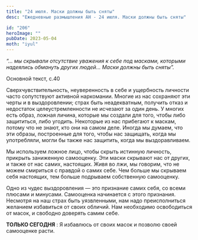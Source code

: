 ```yaml
---
title: "24 июля. Маски должны быть сняты"
desc: "Ежедневные размышления АН - 24 июля. Маски должны быть сняты"

id: "206"
heroImage: ""
pubDate: 2023-05-04
moth: "iyul"
---
```


_“… мы скрывали отсутствие уважения к себе под масками, которыми надеялись
обмануть других людей… Маски должны быть сняты”._

Основной текст, с.40

Сверхчувствительность, неуверенность в себе и ущербность личности часто
сопутствуют активной наркомании. Многие из нас сохраняют эти черты и в
выздоровлении; страх быть неадекватным, получить отказ и недостаток
целеустремленности не исчезают за один день. У многих есть образ, ложная
личина, которые мы создали для того, чтобы либо защититься, либо угодить.
Некоторые из нас прибегают к маскам, потому что не знают, кто они на самом
деле. Иногда мы думаем, что эти образы, построенные для того, чтобы нас
защищать, когда мы употребляли, могли бы также нас защитить, когда мы
выздоравливаем.

Мы используем ложное лицо, чтобы скрыть истинную личность, прикрыть заниженную
самооценку. Эти маски скрывают нас от других, и также от нас самих, настоящих.
Живя во лжи, мы говорим, что не можем смириться с правдой о самих себе. Чем
больше мы скрываем себя настоящих, тем больше подрываем собственную
самооценку.

Одно из чудес выздоровления — это признание самих себя, со всеми плюсами и
минусами. Самооценка начинается с этого признания. Несмотря на наш страх быть
уязвленными, нам надо преисполниться желанием избавиться от своих обличий. Нам
необходимо освободиться от масок, и свободно доверять самим себе.

**ТОЛЬКО СЕГОДНЯ** : Я избавлюсь от своих масок и позволю своей самооценке
расти.
